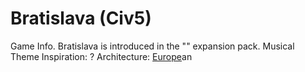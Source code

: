 # Bratislava (Civ5)

Game Info.
Bratislava is introduced in the "" expansion pack.
Musical Theme Inspiration: ?
Architecture: [Europe](Europe)an